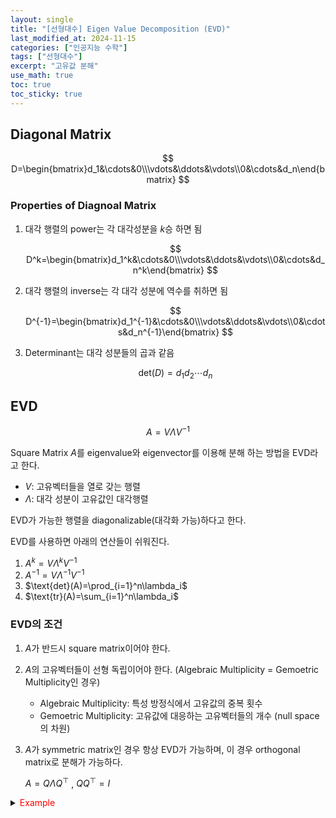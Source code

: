 ```yaml
---
layout: single
title: "[선형대수] Eigen Value Decomposition (EVD)"
last_modified_at: 2024-11-15
categories: ["인공지능 수학"]
tags: ["선형대수"]
excerpt: "고유값 분해"
use_math: true
toc: true
toc_sticky: true
---
```


## Diagonal Matrix

$$
D=\begin{bmatrix}d_1&\cdots&0\\\vdots&\ddots&\vdots\\0&\cdots&d_n\end{bmatrix}
$$

### Properties of Diagnoal Matrix

1. 대각 행렬의 power는 각 대각성분을 $k$승 하면 됨

   $$
   D^k=\begin{bmatrix}d_1^k&\cdots&0\\\vdots&\ddots&\vdots\\0&\cdots&d_n^k\end{bmatrix}
   $$
2. 대각 행렬의 inverse는 각 대각 성분에 역수를 취하면 됨

   $$
   D^{-1}=\begin{bmatrix}d_1^{-1}&\cdots&0\\\vdots&\ddots&\vdots\\0&\cdots&d_n^{-1}\end{bmatrix}
   $$
3. Determinant는 대각 성분들의 곱과 같음

   $$
   \text{det}(D)=d_1d_2\cdots d_n
   $$

## EVD

$$
A=V\Lambda V^{-1}
$$

Square Matrix $A$를 eigenvalue와 eigenvector를 이용해 분해 하는 방법을 EVD라고 한다.

- $V$: 고유벡터들을 열로 갖는 행렬
- $\Lambda$: 대각 성분이 고유값인 대각행렬

EVD가 가능한 행렬을 diagonalizable(대각화 가능)하다고 한다.

EVD를 사용하면 아래의 연산들이 쉬워진다.
1. $A^k=V\Lambda^kV^{-1}$
2. $A^{-1}=V\Lambda^{-1}V^{-1}$
3. $\text{det}(A)=\prod_{i=1}^n\lambda_i$
4. $\text{tr}(A)=\sum_{i=1}^n\lambda_i$

### EVD의 조건
1. $A$가 반드시 square matrix이어야 한다.
2. $A$의 고유벡터들이 선형 독립이어야 한다. (Algebraic Multiplicity = Gemoetric Multiplicity인 경우)

   - Algebraic Multiplicity: 특성 방정식에서 고유값의 중복 횟수
   - Gemoetric Multiplicity: 고유값에 대응하는 고유벡터들의 개수 (null space의 차원)
3. $A$가 symmetric matrix인 경우 항상 EVD가 가능하며, 이 경우 orthogonal matrix로 분해가 가능하다.

   $A=Q\Lambda Q^\top$ , $QQ^\top=I$

<details>
<summary><font color='red'>Example</font></summary>
<div markdown="1">

$$
A=\begin{bmatrix}2&1\\0&2\end{bmatrix}
$$

---

$\lambda_1=\lambda_2=2$이므로, 2개의 중복 고유값을 가진다. → Algebraic Multiplicity = 2

해당 고유값에 대응하는 고유벡터는 1개다. → Gemoetric Multiplicity = 1

Algebraic Multiplicity $\not=$ Gemoetric Multiplicity이므로, $A$는 EVD가 불가능하다.

</div>
</details>
